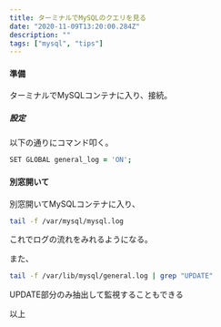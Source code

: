 ```yaml
---
title: ターミナルでMySQLのクエリを見る
date: "2020-11-09T13:20:00.284Z"
description: ""
tags: ["mysql", "tips"]
---
```


#### 準備

ターミナルでMySQLコンテナに入り、接続。
##### 設定

以下の通りにコマンド叩く。

```zsh
SET GLOBAL general_log = 'ON';
```

#### 別窓開いて

別窓開いてMySQLコンテナに入り、

```bash
tail -f /var/mysql/mysql.log
```

これでログの流れをみれるようになる。

また、

```bash
tail -f /var/lib/mysql/general.log | grep "UPDATE"
```

UPDATE部分のみ抽出して監視することもできる

以上
